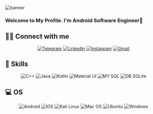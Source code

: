 ![banner](https://blogger.googleusercontent.com/img/b/R29vZ2xl/AVvXsEjnguhwk47W9raGQqORBAM_gYWjo3Pd5CFodlPcXvNBQJRWrAcmOjHoYv59mgwdafmqSyBV2dOSGFvXy2iGVbLJzxX5OSqjicFX9mosSnCMoJa6goUl8SBxRr_6Wokpt1xEC61zZgRuqJLtmAgdpvSZ-64kOqnmhI-Cit218cdYpjuz8LA6PKEZRDIe/s1600/Android-io-spotlight-modern-android-development-header.png)
### Welcome to My Profile. I'm Android Software Engineer👋
## 🙋‍♂️ Connect with me
<!-- Badges template - https://github.com/zohidbek-mengliboyev -->
<p align="center">
    <a href="https://t.me/y_karimboy">
        <img alt="Telegram"
             src="https://img.shields.io/badge/Telegram-2CA5E0?style=for-the-badge&logo=telegram&logoColor=white"></a>
    <a href="https://www.linkedin.com/in/karimboy-yuldoshov-b3a951220/">
        <img alt="Linkedin"
             src="https://img.shields.io/badge/LinkedIn-0077B5?style=for-the-badge&logo=linkedin&logoColor=white"></a>
    <a href="https://www.instagram.com/karimbiy1999/">
        <img alt="Instagram"
             src="https://img.shields.io/badge/Instagram-E4405F?style=for-the-badge&logo=instagram&logoColor=white"></a>   
    <a href="yuldoshovkarimboy@gmail.com">
        <img alt="Gmail"
             src="https://img.shields.io/badge/Gmail-D14836?style=for-the-badge&logo=gmail&logoColor=white"></a>  
</p>

## 🚀 Skills
<!-- Badges template - https://github.com/zohidbek-mengliboyev -->
<p align="center">
        <a><img alt="C++" src="https://img.shields.io/badge/C%2B%2B-00599C?style=for-the-badge&logo=c%2B%2B&logoColor=white"></a>
        <a><img alt="Java" src="https://img.shields.io/badge/Java-ED8B00?style=for-the-badge&logo=java&logoColor=white"></a>
        <a><img alt="Kotlin" src="https://img.shields.io/badge/Kotlin-0095D5?&style=for-the-badge&logo=kotlin&logoColor=white"></a>
        <a><img alt="Material UI" src="https://img.shields.io/badge/Material--UI-0081CB?style=for-the-badge&logo=material-ui&logoColor=white"></a>
        <a><img alt="MY SQL" src="https://img.shields.io/badge/MySQL-00000F?style=for-the-badge&logo=mysql&logoColor=white"></a>
        <a><img alt="DB SQLite" src="https://img.shields.io/badge/SQLite-07405E?style=for-the-badge&logo=sqlite&logoColor=white"></a>  
</p>

## 💻 OS
<p align="center">
    <a><img alt="Android" src="https://img.shields.io/badge/Android-3DDC84?style=for-the-badge&logo=android&logoColor=white"></a>
    <a><img alt="IOS" src="https://img.shields.io/badge/iOS-000000?style=for-the-badge&logo=ios&logoColor=white"></a>
    <a><img alt="Kali Linux" src="https://img.shields.io/badge/Kali_Linux-557C94?style=for-the-badge&logo=kali-linux&logoColor=white"></a>
    <a><img alt="Mac OS" src="https://img.shields.io/badge/mac%20os-000000?style=for-the-badge&logo=apple&logoColor=white"></a>
    <a><img alt="Ubuntu" src="https://img.shields.io/badge/Ubuntu-E95420?style=for-the-badge&logo=ubuntu&logoColor=white"></a>
    <a><img alt="Windows" src="https://img.shields.io/badge/Windows-0078D6?style=for-the-badge&logo=windows&logoColor=white"></a>
</p>
